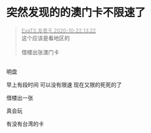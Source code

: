 # 突然发现的的澳门卡不限速了


<div class="quote"><blockquote><font size="2"><a href="https://www.hostloc.com/forum.php?mod=redirect&amp;goto=findpost&amp;pid=9335578&amp;ptid=757041" target="_blank"><font color="#999999">EvaTS 发表于 2020-10-22 13:22</font></a></font><br />
这个应该是看地区的<br />
<br />
借楼出张澳门卡</blockquote></div><br />
明盘<img id="aimg_axqb3" onclick="zoom(this, this.src, 0, 0, 0)" class="zoom" src="https://cdn.jsdelivr.net/gh/hishis/forum-master/public/images/patch.gif" onmouseover="img_onmouseoverfunc(this)" onload="thumbImg(this)" border="0" alt="" />

早上有段时间 可以没有限速 现在又限的死死的了

借楼出一张

真会玩

有没有台湾的卡
